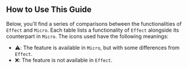 ## How to Use This Guide

Below, you'll find a series of comparisons between the functionalities of `Effect` and `Micro`. Each table lists a functionality of `Effect` alongside its counterpart in `Micro`. The icons used have the following meanings:

- ⚠️: The feature is available in `Micro`, but with some differences from `Effect`.
- ❌: The feature is not available in `Effect`.
